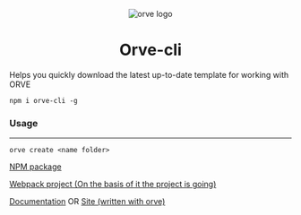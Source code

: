 <p align="center"><img src="https://i.ibb.co/5cYvr0k/logo.png" alt="orve logo"></p>
<h1 align="center">Orve-cli</h1>

Helps you quickly download the latest up-to-date template for working with ORVE

```
npm i orve-cli -g 
```

### Usage
____

```
orve create <name folder>
```

<a target="_blank" href="https://github.com/Destrokhen-main/Orve-npm">NPM package</a>

<a target="_blank" href="https://github.com/Destrokhen-main/simple-reactive-cli">Webpack project (On the basis of it the project is going)</a>

<a target="_blank" href="https://github.com/Destrokhen-main/orve-doc">Documentation</a> OR <a href="https://destrokhen-main.github.io" target="_blank">Site (written with orve)</a>